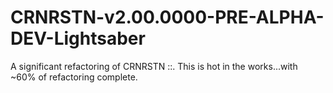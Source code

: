 # CRNRSTN-v2.00.0000-PRE-ALPHA-DEV-Lightsaber
A significant refactoring of CRNRSTN ::. This is hot in the works...with ~60% of refactoring complete.
